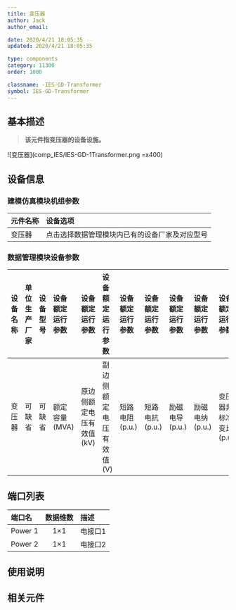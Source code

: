```yaml
---
title: 变压器
author: Jack
author_email:

date: 2020/4/21 18:05:35
updated: 2020/4/21 18:05:35

type: components
category: 11300
order: 1000

classname: -IES-GD-Transformer
symbol: IES-GD-Transformer
---
```

## 基本描述

> **该元件指变压器的设备设施。**

![变压器](comp_IES/IES-GD-1Transformer.png =x400)

## 设备信息

### 建模仿真模块机组参数
| 元件名称 | 设备选项 |
| :--- | :--- |
| 变压器 |  点击选择数据管理模块内已有的设备厂家及对应型号 |

### 数据管理模块设备参数
| 设备名称 | 单位生产厂家 | 设备型号 | 设备额定运行参数 | 设备额定运行参数 | 设备额定运行参数 | 设备额定运行参数 | 设备额定运行参数 | 设备额定运行参数 | 设备额定运行参数 | 设备额定运行参数 |
| :--- | :--- | :--- | :--- | :--- | :--- | :--- | :--- | :--- | :--- | :--- |
| 变压器 |  可缺省 | 可缺省 | 额定容量(MVA) | 原边侧额定电压有效值(kV) | 副边侧额定电压有效值(V) | 短路电阻(p.u.)  | 短路电抗(p.u.) | 励磁电导(p.u.) | 励磁电纳(p.u.) | 变压器非标准变比(p.u.) |

## 端口列表
| 端口名 | 数据维数 | 描述 |
| :--- | :--:  | :--- |
|  Power 1 | 1×1  | 电接口1  |
|  Power 2 | 1×1  | 电接口2  |


## 使用说明



## 相关元件